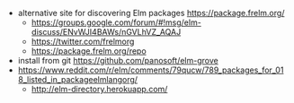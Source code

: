 - alternative site for discovering Elm packages https://package.frelm.org/
  - https://groups.google.com/forum/#!msg/elm-discuss/ENvWJI4BAWs/nGVLhVZ_AQAJ
  - https://twitter.com/frelmorg
  - https://package.frelm.org/repo
- install from git https://github.com/panosoft/elm-grove
- https://www.reddit.com/r/elm/comments/79qucw/789_packages_for_018_listed_in_packageelmlangorg/
  - http://elm-directory.herokuapp.com/

